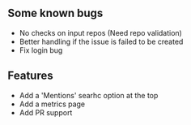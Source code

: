 ## Some known bugs

- No checks on input repos (Need repo validation)
- Better handling if the issue is failed to be created
- Fix login bug

## Features

- Add a 'Mentions' searhc option at the top
- Add a metrics page
- Add PR support